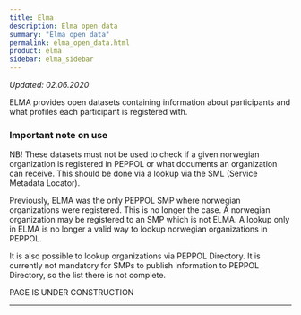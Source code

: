 ```yaml
---
title: Elma
description: Elma open data
summary: "Elma open data"
permalink: elma_open_data.html
product: elma
sidebar: elma_sidebar
---
```


*Updated: 02.06.2020*

ELMA provides open datasets containing information about participants and what profiles each participant is registered with.

### Important note on use
NB! These datasets must not be used to check if a given norwegian organization is registered in PEPPOL or what documents an organization can receive. This should be done via a lookup via the SML (Service Metadata Locator).

Previously, ELMA was the only PEPPOL SMP where norwegian organizations were registered. This is no longer the case. A norwegian organization may be registered to an SMP which is not ELMA. A lookup only in ELMA is no longer a valid way to lookup norwegian organizations in PEPPOL.

It is also possible to lookup organizations via PEPPOL Directory. It is currently not mandatory for SMPs to publish information to PEPPOL Directory, so the list there is not complete.

PAGE IS UNDER CONSTRUCTION

---


